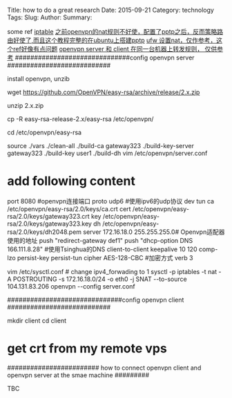 Title: how to do a great research
Date: 2015-09-21
Category: technology
Tags:
Slug: 
Author:
Summary: 

some ref [iptable](http://www.111cn.net/sys/linux/53011.htm)  [之前openvpn的nat规则不好使，配置了pptp之后，反而策略路由好使了,而且这个教程完整的在ubuntu上搭建pptp](http://blog.chinaunix.net/uid-7944836-id-3247311.html) [ufw 设置nat，仅作参考，这个ref好像有点问题](http://rainbird.blog.51cto.com/211214/394403/) [openvpn server 和 client 在同一台机器上转发规则， 仅供参考](http://unix.stackexchange.com/questions/205347/forward-vpn-traffic-to-another-vpn-server)
##############################config openvpn server ###########################

install openvpn, unzib

wget https://github.com/OpenVPN/easy-rsa/archive/release/2.x.zip


unzip 2.x.zip

cp -R easy-rsa-release-2.x/easy-rsa /etc/openvpn/

cd /etc/openvpn/easy-rsa

source ./vars
./clean-all
./build-ca gateway323
./build-key-server gateway323
./build-key user1
./build-dh
vim /etc/openvpn/server.conf

# add following content
port 8080 #openvpn连接端口
proto udp6 #使用ipv6的udp协议
dev tun
ca /etc/openvpn/easy-rsa/2.0/keys/ca.crt
cert /etc/openvpn/easy-rsa/2.0/keys/gateway323.crt
key /etc/openvpn/easy-rsa/2.0/keys/gateway323.key
dh /etc/openvpn/easy-rsa/2.0/keys/dh2048.pem
server 172.16.18.0 255.255.255.0# Openvpn适配器使用的地址
push "redirect-gateway def1"
push "dhcp-option DNS 166.111.8.28" #使用Tsinghua的DNS
client-to-client 
keepalive 10 120
comp-lzo
persist-key
persist-tun
cipher AES-128-CBC #加密方式
verb 3

vim /etc/sysctl.conf  # change ipv4_forwading to 1
sysctl -p
iptables -t nat -A POSTROUTING -s 172.16.18.0/24 -o eth0 -j SNAT --to-source 104.131.83.206
openvpn --config server.conf

##############################config openvpn client ###########################

mkdir client
cd client
# get crt from my remote vps

######################## how to connect openvpn client and openvpn server at the smae machine #########

TBC